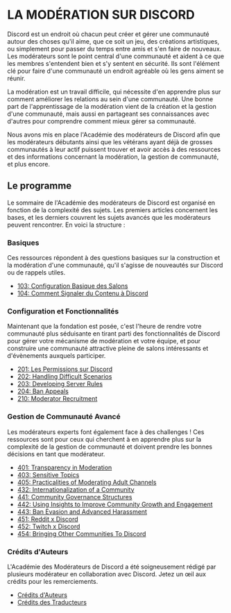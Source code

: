 # LA MODÉRATION SUR DISCORD

Discord est un endroit où chacun peut créer et gérer une communauté autour des choses qu'il aime, que ce soit un jeu, des créations artistiques, ou simplement pour passer du temps entre amis et s'en faire de nouveaux. Les modérateurs sont le point central d'une communauté et aident à ce que les membres s'entendent bien et s'y sentent en sécurité. Ils sont l'élément clé pour faire d'une communauté un endroit agréable où les gens aiment se réunir.

La modération est un travail difficile, qui nécessite d'en apprendre plus sur comment améliorer les relations au sein d'une communauté. Une bonne part de l'apprentissage de la modération vient de la création et la gestion d'une communauté, mais aussi en partageant ses connaissances avec d'autres pour comprendre comment mieux gérer sa communauté.

Nous avons mis en place l'Académie des modérateurs de Discord afin que les modérateurs débutants ainsi que les vétérans ayant déjà de grosses communautés à leur actif puissent trouver et avoir accès à des ressources et des informations concernant la modération, la gestion de communauté, et plus encore.

## Le programme
Le sommaire de l'Académie des modérateurs de Discord est organisé en fonction de la complexité des sujets. Les premiers articles concernent les bases, et les derniers couvrent les sujets avancés que les modérateurs peuvent rencontrer. En voici la structure :

### Basiques
Ces ressources répondent à des questions basiques sur la construction et la modération d'une communauté, qu'il s'agisse de nouveautés sur Discord ou de rappels utiles.
- [103: Configuration Basique des Salons](/basiques/103.md)
- [104: Comment Signaler du Contenu à Discord](/basiques/104.md)

### Configuration et Fonctionnalités
Maintenant que la fondation est posée, c'est l'heure de rendre votre communauté plus séduisante en tirant parti des fonctionnalités de Discord pour gérer votre mécanisme de modération et votre équipe, et pour construire une communauté attractive pleine de salons intéressants et d'évènements auxquels participer.
- [201: Les Permissions sur Discord](/académie%20des%20modérateurs/configuration/201.md)
- [202: Handling Difficult Scenarios](/académie%20des%20modérateurs/configuration/202.md)
- [203: Developing Server Rules](/académie%20des%20modérateurs/configuration/203.md)
- [204: Ban Appeals](/académie%20des%20modérateurs/configuration/204.md)
- [210: Moderator Recruitment](/académie%20des%20modérateurs/configuration/210.md)

### Gestion de Communauté Avancé
Les modérateurs experts font également face à des challenges ! Ces ressources sont pour ceux qui cherchent à en apprendre plus sur la complexité de la gestion de communauté et doivent prendre les bonnes décisions en tant que modérateur.
- [401: Transparency in Moderation](/académie%20des%20modérateurs/avance/401.md)
- [403: Sensitive Topics](/académie%20des%20modérateurs/avance/403.md)
- [405: Practicalities of Moderating Adult Channels](/académie%20des%20modérateurs/avance/405.md)
- [432: Internationalization of a Community](/académie%20des%20modérateurs/avance/432.md)
- [441: Community Governance Structures](/académie%20des%20modérateurs/avance/441.md)
- [442: Using Insights to Improve Community Growth and Engagement](/académie%20des%20modérateurs/avance/442.md)
- [443: Ban Evasion and Advanced Harassment](/académie%20des%20modérateurs/avance/443.md)
- [451: Reddit x Discord](/académie%20des%20modérateurs/avance/451.md)
- [452: Twitch x Discord](/académie%20des%20modérateurs/avance/452.md)
- [454: Bringing Other Communities To Discord](/académie%20des%20modérateurs/avance/454.md)

### Crédits d'Auteurs
L'Académie des Modérateurs de Discord a été soigneusement rédigé par plusieurs modérateur en collaboration avec Discord. Jetez un œil aux crédits pour les remerciements.
- [Crédits d'Auteurs](https://discord.com/moderation/360059013394-Author-Credits)
- [Crédits des Traducteurs](/académie%20des%20modérateurs/credits/traducteurs.md)
